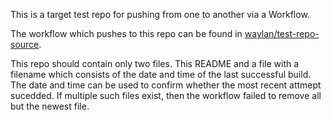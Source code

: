 This is a target test repo for pushing from one to another via a Workflow.

The workflow which pushes to this repo can be found in
[waylan/test-repo-source](https://github.com/waylan/test-repo-source).

This repo should contain only two files. This README and a file with a
filename which consists of the date and time of the last successful build.
The date and time can be used to confirm whether the most recent attmept
sucedded. If multiple such files exist, then the workflow failed to remove
all but the newest file.
